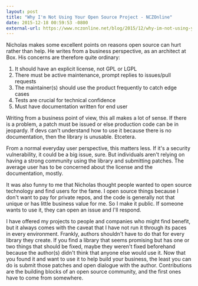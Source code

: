 ```yaml
---
layout: post
title: "Why I'm Not Using Your Open Source Project - NCZOnline"
date: 2015-12-18 00:59:53 -0800
external-url: https://www.nczonline.net/blog/2015/12/why-im-not-using-your-open-source-project/
---
```


Nicholas makes some excellent points on reasons open source can hurt rather
than help. He writes from a business perspective, as an architect at Box.
His concerns are therefore quite ordinary:

1. It should have an explicit license, not GPL or LGPL
2. There must be active maintenance, prompt replies to issues/pull requests
3. The maintainer(s) should use the product frequently to catch edge cases
4. Tests are crucial for technical confidence
5. Must have documentation written for end user

Writing from a business point of view, this all makes a lot of sense. If
there is a problem, a patch must be issued or else production code can be
in jeopardy. If devs can't understand how to use it because there is no
documentation, then the library is unusable. Etcetera.

From a normal everyday user perspective, this matters less. If it's a
security vulnerability, it could be a big issue, sure. But individuals
aren't relying on having a strong community using the library and
submitting patches. The average user has to be concerned about the license
and the documentation, mostly.

It was also funny to me that Nicholas thought people wanted to open source
technology and find users for the fame. I open source things because I
don't want to pay for private repos, and the code is generally not that
unique or has little business value for me. So I make it public. If someone
wants to use it, they can open an issue and I'll respond.

I have offered my projects to people and companies who might find benefit,
but it always comes with the caveat that I have not run it through its
paces in every environment. Frankly, authors shouldn't have to do that for
every library they create. If you find a library that seems promising but
has one or two things that should be fixed, maybe they weren't fixed
beforehand because the author(s) didn't think that anyone else would use
it. Now that you found it and want to use it to help build your business,
the least you can do is submit those patches and open dialogue with the
author. Contributions are the building blocks of an open source community,
and the first ones have to come from somewhere.
